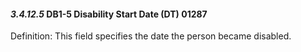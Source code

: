 #### *3.4.12.5* DB1-5 Disability Start Date (DT) 01287

Definition: This field specifies the date the person became disabled.
